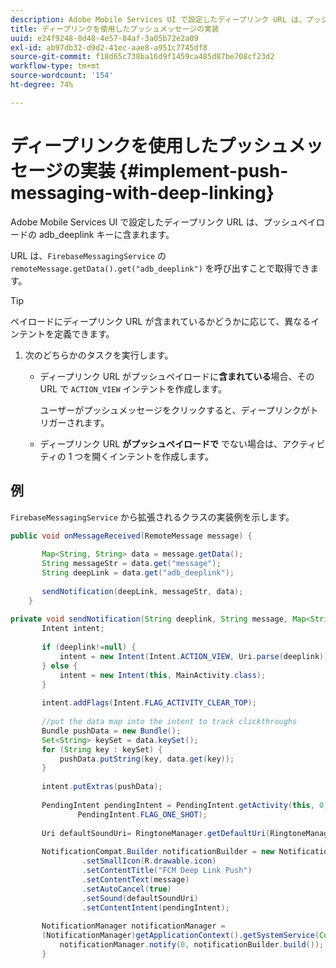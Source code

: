 ```yaml
---
description: Adobe Mobile Services UI で設定したディープリンク URL は、プッシュペイロードの adb_deeplink キーに含まれます。
title: ディープリンクを使用したプッシュメッセージの実装
uuid: e24f9248-8d48-4e57-84af-3a05b72e2a09
exl-id: ab97db32-d9d2-41ec-aae8-a951c7745df8
source-git-commit: f18d65c738ba16d9f1459ca485d87be708cf23d2
workflow-type: tm+mt
source-wordcount: '154'
ht-degree: 74%

---
```


# ディープリンクを使用したプッシュメッセージの実装 {#implement-push-messaging-with-deep-linking}

Adobe Mobile Services UI で設定したディープリンク URL は、プッシュペイロードの adb_deeplink キーに含まれます。

URL は、`FirebaseMessagingService` の `remoteMessage.getData().get("adb_deeplink")` を呼び出すことで取得できます。

>[!TIP]
>
>ペイロードにディープリンク URL が含まれているかどうかに応じて、異なるインテントを定義できます。

1. 次のどちらかのタスクを実行します。

   * ディープリンク URL がプッシュペイロードに&#x200B;**含まれている**&#x200B;場合、その URL で `ACTION_VIEW` インテントを作成します。

      ユーザーがプッシュメッセージをクリックすると、ディープリンクがトリガーされます。

   * ディープリンク URL **がプッシュペイロードで** でない場合は、アクティビティの 1 つを開くインテントを作成します。

## 例

`FirebaseMessagingService` から拡張されるクラスの実装例を示します。

```java
public void onMessageReceived(RemoteMessage message) { 
 
       Map<String, String> data = message.getData(); 
       String messageStr = data.get("message"); 
       String deepLink = data.get("adb_deeplink"); 
 
       sendNotification(deepLink, messageStr, data); 
    } 
 
private void sendNotification(String deeplink, String message, Map<String, String> data) { 
       Intent intent; 
 
       if (deeplink!=null) { 
           intent = new Intent(Intent.ACTION_VIEW, Uri.parse(deeplink)); 
       } else { 
           intent = new Intent(this, MainActivity.class); 
       } 
 
       intent.addFlags(Intent.FLAG_ACTIVITY_CLEAR_TOP); 
 
       //put the data map into the intent to track clickthroughs 
       Bundle pushData = new Bundle(); 
       Set<String> keySet = data.keySet(); 
       for (String key : keySet) { 
           pushData.putString(key, data.get(key)); 
       } 
 
       intent.putExtras(pushData); 
 
       PendingIntent pendingIntent = PendingIntent.getActivity(this, 0, intent, 
               PendingIntent.FLAG_ONE_SHOT); 
 
       Uri defaultSoundUri= RingtoneManager.getDefaultUri(RingtoneManager.TYPE_NOTIFICATION); 
 
       NotificationCompat.Builder notificationBuilder = new NotificationCompat.Builder(this) 
                .setSmallIcon(R.drawable.icon) 
                .setContentTitle("FCM Deep Link Push") 
                .setContentText(message) 
                .setAutoCancel(true) 
                .setSound(defaultSoundUri) 
                .setContentIntent(pendingIntent); 
 
       NotificationManager notificationManager =  
       (NotificationManager)getApplicationContext().getSystemService(Context.NOTIFICATION_SERVICE); 
           notificationManager.notify(0, notificationBuilder.build()); 
       } 
```
